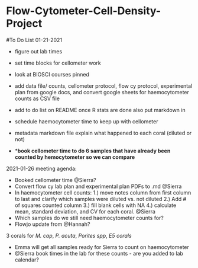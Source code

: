 # Flow-Cytometer-Cell-Density-Project

#To Do List 01-21-2021

- figure out lab times
- set time blocks for cellometer work
- look at BIOSCI courses pinned
- add data file/ counts,  cellometer protocol, flow cy protocol, experimental plan from google docs, and convert google sheets for haemocytometer counts as CSV file
- add to do list on README
once R stats are done also put markdown in
- schedule haemocytometer time to keep up with cellometer

- metadata markdown file explain what happened to each coral (diluted or not)

- *****book cellometer time to do 6 samples that have already been counted by hemocytometer so we can compare****


2021-01-26 meeting agenda:  
- Booked cellometer time @Sierra?  
- Convert flow cy lab plan and experimental plan PDFs to .md @Sierra  
- In haemocytometer cell counts: 1.) move notes column from first column to last and clarify which samples were diluted vs. not diluted 2.) Add # of squares counted column 3.) fill blank cells with NA 4.) calculate mean, standard deviation, and CV for each coral. @Sierra  
- Which samples do we still need haemocytometer counts for?  
- Flowjo update from @Hannah?

3 corals for *M. cap*, *P. acuta*, *Porites spp*, *E5 corals*  
- Emma will get all samples ready for Sierra to count on haemocytometer  
- @Sierra book times in the lab for these counts - are you added to lab calendar?
